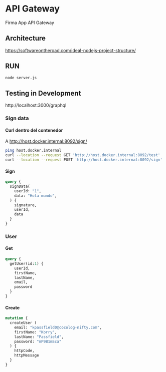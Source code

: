 # API Gateway
Firma App API Gateway

## Architecture
https://softwareontheroad.com/ideal-nodejs-project-structure/

## RUN
```bash
node server.js
```

## Testing in Development
http://localhost:3000/graphql

### Sign data
#### Curl dentro del contenedor
A http://host.docker.internal:8092/sign/
```bash
ping host.docker.internal
curl --location --request GET 'http://host.docker.internal:8092/test'
curl --location --request POST 'http://host.docker.internal:8092/sign' --header 'Content-Type: application/json' --header 'Accept: application/json' --data-raw '{ "data": "hola mundo!", "user_id": "1" }'
```

#### Sign
```graphql
query {
  signData(
    userId: "1",
    data: "Hola mundo",
  ) {
    signature,
    userId,
    data
  }
}
```

### User
#### Get
```graphql
query {
  getUser(id:1) {
    userId,
    firstName,
    lastName,
    email,
    password
  }
}
```
#### Create
```graphql
mutation {
  createUser (
    email: "kpassfield0@cocolog-nifty.com",
    firstName: "Korry",
    lastName: "Passfield",
    password: "mP9B1mSca"    
  ) {
    httpCode,
    httpMessage
  }
}
```